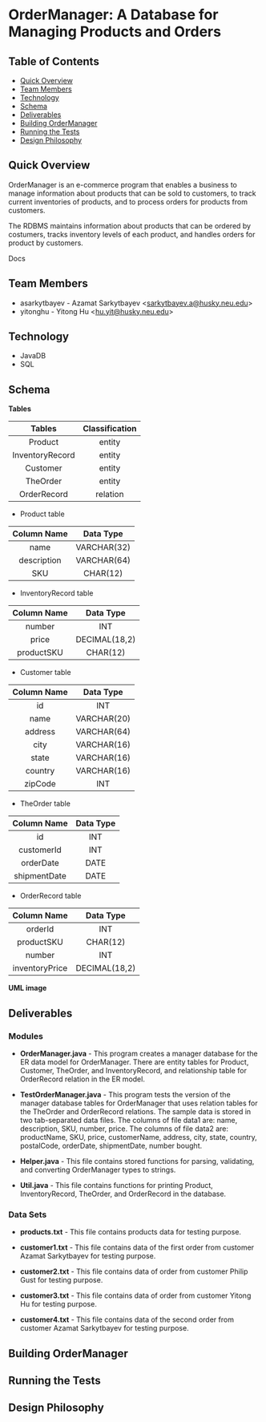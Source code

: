 # OrderManager: A Database for Managing Products and Orders

## Table of Contents
* [Quick Overview](#quick-overview)
* [Team Members](#team-members)
* [Technology](#technology)
* [Schema](#schema)
* [Deliverables](#deliverables)
* [Building OrderManager](#building-ordermanager)
* [Running the Tests](#running-the-tests)
* [Design Philosophy](#design-philosophy)




## Quick Overview
OrderManager is an e-commerce program that enables a business to manage information about products that can be sold to customers, to track current inventories of products, and to process orders for products from customers. 

The RDBMS maintains information about products that can be ordered by costumers, tracks inventory levels of each product, and handles orders for product by customers. 

Docs



## Team Members
* asarkytbayev - Azamat Sarkytbayev &lt;sarkytbayev.a@husky.neu.edu&gt;
* yitonghu - Yitong Hu &lt;hu.yit@husky.neu.edu&gt;

## Technology
* JavaDB
* SQL

## Schema
**Tables**

| Tables        | Classification           | 
|:-------------:|:-------------:|
| Product       | entity | 
| InventoryRecord      | entity      | 
| Customer | entity      |  
| TheOrder | entity     |    
| OrderRecord | relation     |   


- Product table
 
| Column Name  | Data Type   | 
|:-------------:|:-------------:|
| name       | VARCHAR(32) | 
| description      | VARCHAR(64)      | 
| SKU | CHAR(12)      |  


- InventoryRecord table

| Column Name  | Data Type   | 
|:-------------:|:-------------:|
| number       | INT | 
| price      | DECIMAL(18,2)    | 
| productSKU | CHAR(12)      | 

- Customer table

| Column Name  | Data Type   | 
|:-------------:|:-------------:|
| id       | INT | 
| name      | VARCHAR(20)    | 
| address | VARCHAR(64)     | 
| city       | VARCHAR(16) | 
| state      | VARCHAR(16)   | 
| country | VARCHAR(16)      |
| zipCode | INT    | 

- TheOrder table

| Column Name  | Data Type   | 
|:-------------:|:-------------:|
| id       | INT | 
| customerId      | INT   | 
| orderDate | DATE      | 
| shipmentDate | DATE     | 

- OrderRecord table

| Column Name  | Data Type   | 
|:-------------:|:-------------:|
| orderId       | INT | 
| productSKU      | CHAR(12)   | 
| number | INT      | 
| inventoryPrice | DECIMAL(18,2)     | 

**UML image**

## Deliverables

### Modules

- **OrderManager.java** - This program creates a manager database for the ER data model for OrderManager. There are entity tables for Product, Customer, TheOrder, and InventoryRecord, and relationship table for OrderRecord relation in the ER model.

- **TestOrderManager.java** - This program tests the version of the manager database tables for OrderManager that uses relation tables for the TheOrder and OrderRecord relations. The sample data is stored in two tab-separated data files. The columns of file data1 are: name, description, SKU, number, price. The columns of file data2 are: productName, SKU, price, customerName, address, city, state, country, postalCode, orderDate, shipmentDate, number bought. 

- **Helper.java** - This file contains stored functions for parsing, validating, and converting OrderManager types to strings.

- **Util.java** - This file contains functions for printing Product, InventoryRecord, TheOrder, and OrderRecord in the database. 
  
### Data Sets
- **products.txt** - This file contains products data for testing purpose.
  
- **customer1.txt** - This file contains data of the first order from customer Azamat Sarkytbayev for testing purpose.

- **customer2.txt** - This file contains data of order from customer Philip Gust for testing purpose.

- **customer3.txt** - This file contains data of order from customer Yitong Hu for testing purpose.

- **customer4.txt** - This file contains data of the second order from customer Azamat Sarkytbayev for testing purpose.

## Building OrderManager

## Running the Tests

## Design Philosophy
